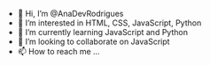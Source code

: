 - 👋 Hi, I’m @AnaDevRodrigues
- 👀 I’m interested in HTML, CSS, JavaScript, Python
- 🌱 I’m currently learning  JavaScript and Python
- 💞️ I’m looking to collaborate on JavaScript
- 📫 How to reach me ...

<!---
AnaDevRodrigues/AnaDevRodrigues is a ✨ special ✨ repository because its `README.md` (this file) appears on your GitHub profile.
You can click the Preview link to take a look at your changes.
--->
